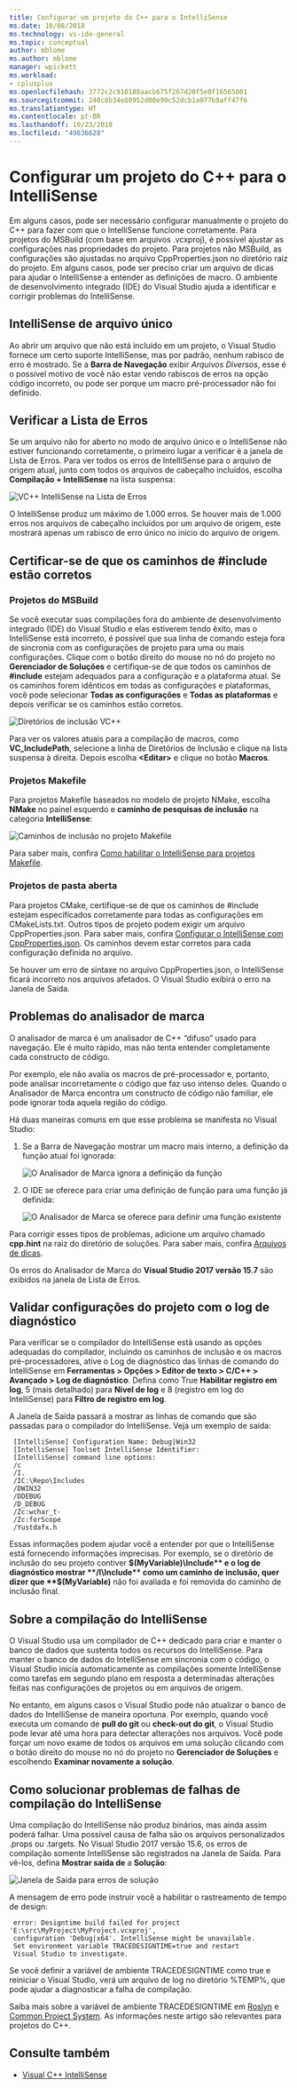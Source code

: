 ```yaml
---
title: Configurar um projeto do C++ para o IntelliSense
ms.date: 10/08/2018
ms.technology: vs-ide-general
ms.topic: conceptual
author: mblome
ms.author: mblome
manager: wpickett
ms.workload:
- cplusplus
ms.openlocfilehash: 3772c2c910188aacb675f267d20f5e0f16565001
ms.sourcegitcommit: 240c8b34e80952d00e90c52dcb1a077b9aff47f6
ms.translationtype: HT
ms.contentlocale: pt-BR
ms.lasthandoff: 10/23/2018
ms.locfileid: "49836628"
---
```

# <a name="configure-a-c-project-for-intellisense"></a>Configurar um projeto do C++ para o IntelliSense

Em alguns casos, pode ser necessário configurar manualmente o projeto do C++ para fazer com que o IntelliSense funcione corretamente. Para projetos do MSBuild (com base em arquivos .vcxproj), é possível ajustar as configurações nas propriedades do projeto. Para projetos não MSBuild, as configurações são ajustadas no arquivo CppProperties.json no diretório raiz do projeto. Em alguns casos, pode ser preciso criar um arquivo de dicas para ajudar o IntelliSense a entender as definições de macro. O ambiente de desenvolvimento integrado (IDE) do Visual Studio ajuda a identificar e corrigir problemas do IntelliSense.



## <a name="single-file-intellisense"></a>IntelliSense de arquivo único

Ao abrir um arquivo que não está incluído em um projeto, o Visual Studio fornece um certo suporte IntelliSense, mas por padrão, nenhum rabisco de erro é mostrado. Se a **Barra de Navegação** exibir *Arquivos Diversos*, esse é o possível motivo de você não estar vendo rabiscos de erros na opção código incorreto, ou pode ser porque um macro pré-processador não foi definido.

## <a name="check-the-error-list"></a>Verificar a Lista de Erros

Se um arquivo não for aberto no modo de arquivo único e o IntelliSense não estiver funcionando corretamente, o primeiro lugar a verificar é a janela de Lista de Erros. Para ver todos os erros de IntelliSense para o arquivo de origem atual, junto com todos os arquivos de cabeçalho incluídos, escolha **Compilação + IntelliSense** na lista suspensa:

![VC++ IntelliSense na Lista de Erros](media/vcpp-intellisense-error-list.png)

O IntelliSense produz um máximo de 1.000 erros. Se houver mais de 1.000 erros nos arquivos de cabeçalho incluídos por um arquivo de origem, este mostrará apenas um rabisco de erro único no início do arquivo de origem.

## <a name="ensure-include-paths-are-correct"></a>Certificar-se de que os caminhos de #include estão corretos

### <a name="msbuild-projects"></a>Projetos do MSBuild

Se você executar suas compilações fora do ambiente de desenvolvimento integrado (IDE) do Visual Studio e elas estiverem tendo êxito, mas o IntelliSense está incorreto, é possível que sua linha de comando esteja fora de sincronia com as configurações de projeto para uma ou mais configurações. Clique com o botão direito do mouse no nó do projeto no **Gerenciador de Soluções** e certifique-se de que todos os caminhos de **#include** estejam adequados para a configuração e a plataforma atual. Se os caminhos forem idênticos em todas as configurações e plataformas, você pode selecionar **Todas as configurações** e **Todas as plataformas** e depois verificar se os caminhos estão corretos.

![Diretórios de inclusão VC++](media/vcpp-intellisense-include-paths.png)

 Para ver os valores atuais para a compilação de macros, como **VC_IncludePath**, selecione a linha de Diretórios de Inclusão e clique na lista suspensa à direita. Depois escolha **\<Editar>** e clique no botão **Macros**.

### <a name="makefile-projects"></a>Projetos Makefile

Para projetos Makefile baseados no modelo de projeto NMake, escolha **NMake** no painel esquerdo e **caminho de pesquisas de inclusão** na categoria **IntelliSense**:

![Caminhos de inclusão no projeto Makefile](media/vcpp-intellisense-makefile-include-paths.png)

Para saber mais, confira [Como habilitar o IntelliSense para projetos Makefile](/cpp/ide/how-to-enable-intellisense-for-makefile-projects).

### <a name="open-folder-projects"></a>Projetos de pasta aberta

Para projetos CMake, certifique-se de que os caminhos de #include estejam especificados corretamente para todas as configurações em CMakeLists.txt. Outros tipos de projeto podem exigir um arquivo CppProperties.json. Para saber mais, confira [Configurar o IntelliSense com CppProperties.json](/cpp/ide/non-msbuild-projects#cppproperties). Os caminhos devem estar corretos para cada configuração definida no arquivo.

Se houver um erro de sintaxe no arquivo CppProperties.json, o IntelliSense ficará incorreto nos arquivos afetados. O Visual Studio exibirá o erro na Janela de Saída.

## <a name="tag-parser-issues"></a>Problemas do analisador de marca

O analisador de marca é um analisador de C++ “difuso” usado para navegação. Ele é muito rápido, mas não tenta entender completamente cada constructo de código.

Por exemplo, ele não avalia os macros de pré-processador e, portanto, pode analisar incorretamente o código que faz uso intenso deles. Quando o Analisador de Marca encontra um constructo de código não familiar, ele pode ignorar toda aquela região do código.

Há duas maneiras comuns em que esse problema se manifesta no Visual Studio:

1. Se a Barra de Navegação mostrar um macro mais interno, a definição da função atual foi ignorada:

   ![O Analisador de Marca ignora a definição da função](media/vcpp-intellisense-tag-parser-macro.png)

1. O IDE se oferece para criar uma definição de função para uma função já definida:

   ![O Analisador de Marca se oferece para definir uma função existente](media/vcpp-intellisense-tag-parser-function.png)

Para corrigir esses tipos de problemas, adicione um arquivo chamado **cpp.hint** na raiz do diretório de soluções. Para saber mais, confira [Arquivos de dicas](/cpp/ide/hint-files).

Os erros do Analisador de Marca do **Visual Studio 2017 versão 15.7** são exibidos na janela de Lista de Erros.

## <a name="validate-project-settings-with-diagnostic-logging"></a>Validar configurações do projeto com o log de diagnóstico

Para verificar se o compilador do IntelliSense está usando as opções adequadas do compilador, incluindo os caminhos de inclusão e os macros pré-processadores, ative o Log de diagnóstico das linhas de comando do IntelliSense em **Ferramentas > Opções > Editor de texto > C/C++ > Avançado > Log de diagnóstico**. Defina como True **Habilitar registro em log**, 5 (mais detalhado) para **Nível de log** e 8 (registro em log do IntelliSense) para **Filtro de registro em log**.

A Janela de Saída passará a mostrar as linhas de comando que são passadas para o compilador do IntelliSense. Veja um exemplo de saída:

```output
 [IntelliSense] Configuration Name: Debug|Win32
 [IntelliSense] Toolset IntelliSense Identifier:
 [IntelliSense] command line options:
 /c
 /I.
 /IC:\Repo\Includes
 /DWIN32
 /DDEBUG
 /D_DEBUG
 /Zc:wchar_t-
 /Zc:forScope
 /Yustdafx.h
```

Essas informações podem ajudar você a entender por que o IntelliSense está fornecendo informações imprecisas. Por exemplo, se o diretório de inclusão do seu projeto contiver **$(MyVariable)\Include** e o log de diagnóstico mostrar **/I\Include** como um caminho de inclusão, quer dizer que **$(MyVariable)** não foi avaliada e foi removida do caminho de inclusão final.

## <a name="about-the-intellisense-build"></a>Sobre a compilação do IntelliSense

O Visual Studio usa um compilador de C++ dedicado para criar e manter o banco de dados que sustenta todos os recursos do IntelliSense. Para manter o banco de dados do IntelliSense em sincronia com o código, o Visual Studio inicia automaticamente as compilações somente IntelliSense como tarefas em segundo plano em resposta a determinadas alterações feitas nas configurações de projetos ou em arquivos de origem.

No entanto, em alguns casos o Visual Studio pode não atualizar o banco de dados do IntelliSense de maneira oportuna. Por exemplo, quando você executa um comando de **pull do git** ou **check-out do git**, o Visual Studio pode levar até uma hora para detectar alterações nos arquivos. Você pode forçar um novo exame de todos os arquivos em uma solução clicando com o botão direito do mouse no nó do projeto no **Gerenciador de Soluções** e escolhendo **Examinar novamente a solução**.

## <a name="troubleshooting-intellisense-build-failures"></a>Como solucionar problemas de falhas de compilação do IntelliSense

Uma compilação do IntelliSense não produz binários, mas ainda assim poderá falhar. Uma possível causa de falha são os arquivos personalizados .props ou .targets. No Visual Studio 2017 versão 15.6, os erros de compilação somente IntelliSense são registrados na Janela de Saída. Para vê-los, defina **Mostrar saída de** a **Solução**:

![Janela de Saída para erros de solução](media/vcpp-intellisense-output-window.png)

A mensagem de erro pode instruir você a habilitar o rastreamento de tempo de design:

```output
 error: Designtime build failed for project 'E:\src\MyProject\MyProject.vcxproj',
 configuration 'Debug|x64'. IntelliSense might be unavailable.
 Set environment variable TRACEDESIGNTIME=true and restart
 Visual Studio to investigate.
```

Se você definir a variável de ambiente TRACEDESIGNTIME como true e reiniciar o Visual Studio, verá um arquivo de log no diretório %TEMP%, que pode ajudar a diagnosticar a falha de compilação.

Saiba mais sobre a variável de ambiente TRACEDESIGNTIME em [Roslyn](https://github.com/dotnet/roslyn/wiki/Diagnosing-Project-System-Build-Errors) e [Common Project System](https://github.com/dotnet/project-system/blob/master/docs/design-time-builds.md). As informações neste artigo são relevantes para projetos do C++.

## <a name="see-also"></a>Consulte também

- [Visual C++ IntelliSense](visual-cpp-intellisense.md)
